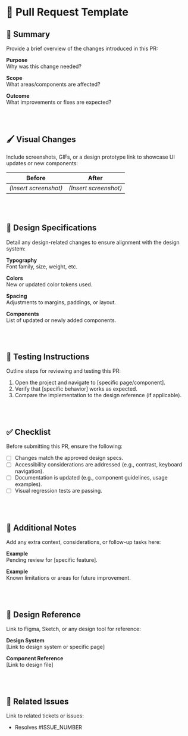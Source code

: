 # 🎨 Pull Request Template

## 🌟 Summary
Provide a brief overview of the changes introduced in this PR:

**Purpose**  
Why was this change needed?

**Scope**  
What areas/components are affected?

**Outcome**  
What improvements or fixes are expected?

<br>
<br>


## 🖌️ Visual Changes
Include screenshots, GIFs, or a design prototype link to showcase UI updates or new components:  

| Before | After |  
|--------|-------|  
| *(Insert screenshot)* | *(Insert screenshot)* |  

<br>
<br>


## 📐 Design Specifications
Detail any design-related changes to ensure alignment with the design system:  

**Typography**  
Font family, size, weight, etc.  

**Colors**  
New or updated color tokens used.  

**Spacing**  
Adjustments to margins, paddings, or layout.  

**Components**  
List of updated or newly added components.  

<br>
<br>

## 🧪 Testing Instructions
Outline steps for reviewing and testing this PR:  
1. Open the project and navigate to [specific page/component].  
2. Verify that [specific behavior] works as expected.  
3. Compare the implementation to the design reference (if applicable).  

<br>
<br>

## ✅ Checklist
Before submitting this PR, ensure the following:  
- [ ] Changes match the approved design specs.  
- [ ] Accessibility considerations are addressed (e.g., contrast, keyboard navigation).  
- [ ] Documentation is updated (e.g., component guidelines, usage examples).  
- [ ] Visual regression tests are passing.  

<br>
<br>

## 📝 Additional Notes
Add any extra context, considerations, or follow-up tasks here:  

**Example**  
Pending review for [specific feature].  

**Example**  
Known limitations or areas for future improvement.  

<br>
<br>


## 🎨 Design Reference
Link to Figma, Sketch, or any design tool for reference:  

**Design System**  
[Link to design system or specific page]  

**Component Reference**  
[Link to design file]  

<br>
<br>


## 🔗 Related Issues
Link to related tickets or issues:  
- Resolves #ISSUE_NUMBER  
